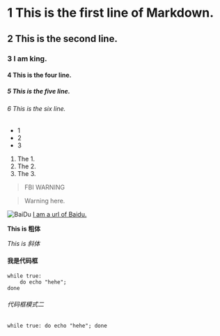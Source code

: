 # 1 This is the first line of Markdown.
## 2 This is the second line.
### 3 I am king.
#### 4 This is the four line.
##### 5 This is the five line.
###### 6 This is the six line.

* 1
* 2
* 3
1. The 1.
2. The 2.
3. The 3.


> FBI WARNING

> Warning here.

![BaiDu](https://www.baidu.com/img/bd_logo1.png)
[I am a url of Baidu.](http://www.baidu.com)


**This is 粗体**

*This is 斜体*

#### 我是代码框

	while true:
		do echo "hehe";
	done

###### 代码框模式二
`while true:
	do echo "hehe";
done`
